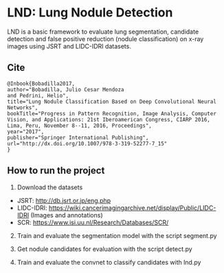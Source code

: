 # LND: Lung Nodule Detection

LND is a basic framework to evaluate lung segmentation, candidate detection and false positive reduction (nodule classification) on x-ray images using JSRT and LIDC-IDRI datasets.

## Cite
```
@Inbook{Bobadilla2017,
author="Bobadilla, Julio Cesar Mendoza
and Pedrini, Helio",
title="Lung Nodule Classification Based on Deep Convolutional Neural Networks",
bookTitle="Progress in Pattern Recognition, Image Analysis, Computer Vision, and Applications: 21st Iberoamerican Congress, CIARP 2016, Lima, Peru, November 8--11, 2016, Proceedings",
year="2017",
publisher="Springer International Publishing",
url="http://dx.doi.org/10.1007/978-3-319-52277-7_15"
}
```

## How to run the project

1. Download the datasets
- JSRT: http://db.jsrt.or.jp/eng.php
- LIDC-IDRI: https://wiki.cancerimagingarchive.net/display/Public/LIDC-IDRI (Images and annotations)
- SCR: https://www.isi.uu.nl/Research/Databases/SCR/

2. Train and evaluate the segmentation model with the script segment.py

3. Get nodule candidates for evaluation with the script detect.py

4. Train and evaluate the convnet to classify candidates with lnd.py

